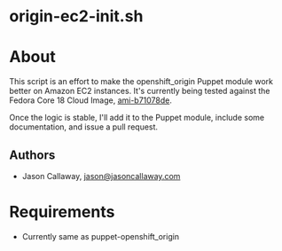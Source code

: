 # origin-ec2-init.sh

# About

This script is an effort to make the openshift_origin Puppet module work better on Amazon EC2 instances.  It's currently being tested against the Fedora Core 18 Cloud Image, [ami-b71078de](https://fedoraproject.org/wiki/Cloud_images).

Once the logic is stable, I'll add it to the Puppet module, include some documentation, and issue a pull request.

## Authors

* Jason Callaway, jason@jasoncallaway.com

# Requirements

* Currently same as puppet-openshift_origin
